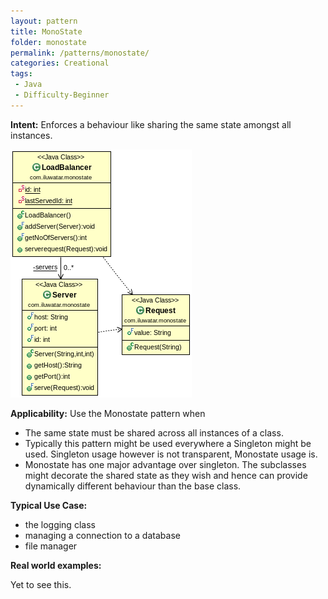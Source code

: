 ```yaml
---
layout: pattern
title: MonoState
folder: monostate
permalink: /patterns/monostate/
categories: Creational
tags:
 - Java
 - Difficulty-Beginner
---
```


**Intent:** Enforces a behaviour like sharing the same state amongst all instances.

![alt text](./etc/monostate.png "MonoState")

**Applicability:** Use the Monostate pattern when

* The same state must be shared across all instances of a class.
* Typically this pattern might be used everywhere a Singleton might be used. Singleton usage however is not transparent, Monostate usage is.
* Monostate has one major advantage over singleton. The subclasses might decorate the shared state as they wish and hence can provide dynamically different behaviour than the base class.

**Typical Use Case:**

* the logging class
* managing a connection to a database
* file manager

**Real world examples:**

Yet to see this.
